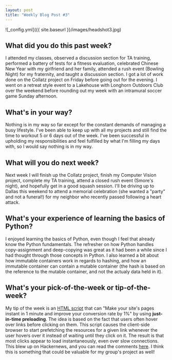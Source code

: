```yaml
---
layout: post
title: "Weekly Blog Post #3"
---
```


![_config.yml]({{ site.baseurl }}/images/headshot3.jpg)

## What did you do this past week?
I attended my classes, observed a discussion section for TA training, performed a battery of tests for a fitness evaluation, celebrated Chinese New Year with my girlfriend and her family, attended a rush event (Bowling Night) for my fraternity, and taught a discussion section. I got a lot of work done on the Collatz project on Friday before going out for the evening. I went on a retreat style event to a Lakehouse with Longhorn Outdoors Club over the weekend before rounding out my week with an intramural soccer game Sunday afternoon.

## What's in your way?
Nothing is in my way so far except for the constant demands of managing a busy lifestyle. I've been able to keep up with all my projects and still find the time to workout 5 or 6 days out of the week. I've been successful in upholding my responsibilities and feel fulfilled by what I'm filling my days with, so I would say nothing is in my way.

## What will you do next week?
Next week I will finish up the Collatz project, finish my Computer Vision project, complete my TA training, attend a closed rush event (Smore's night), and hopefully get in a good squash session. I'll be driving up to Dallas this weekend to attend a memorial celebration (she wanted a "party" and not a funeral!) for my neighbor who recently passed following a heart attack.

## What's your experience of learning the basics of Python?
I enjoyed learning the basics of Python, even though I feel that already know the Python fundamentals. The refresher on how Python handles copy-assignment and deep-copying was great as it had been a while since I had thought through those concepts in Python. I also learned a bit about how immutable containers work in regards to hashing, and how an immutable container can contain a mutable container (the hash is based on the reference to the mutable container, and not the actualy data held in it).

## What's your pick-of-the-week or tip-of-the-week?
My tip of the week is an [HTML script](https://instant.page/) that can "Make your site's pages instant in 1 minute and improve your conversion rate by 1%" by using **just-in-time preloading**. The idea is based on the fact that users often hover over links before clicking on them. This script causes the client-side browser to start prefetching the resources for a given link whenever the user hovers over it instead of waiting until they click on it. The result is that most clicks appear to load instantaneously, even over slow connections. This blew up on Hackernews, and you can read the comments [here](https://news.ycombinator.com/item?id=19122727). I think this is something that could be valuable for my group's project as well!
